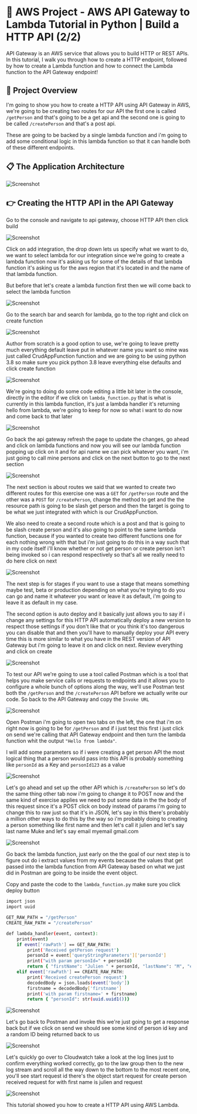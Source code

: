 # 🚨 AWS Project - AWS API Gateway to Lambda Tutorial in Python | Build a HTTP API (2/2)

API Gateway is an AWS service that allows you to build HTTP or REST APIs. In this tutorial, I walk you through how to create a HTTP endpoint, followed by how to create a Lambda function and how to connect the Lambda function to the API Gateway endpoint!


## 🤖 Project Overview

I'm going to show you how to create a HTTP API using API Gateway in AWS, we're going to be creating two routes for our API the first one is called `/getPerson` and that's going to be a get api and the second one is going to be called `/createPerson` and that's a post api. 

These are going to be backed by a single lambda function and i'm going to add some conditional logic in this lambda function so that it can handle both of these different endpoints.


## 📋 The Application Architecture

![Screenshot](/img/diagram.png)

## 👉 Creating the HTTP API in the API Gateway

Go to the console and navigate to api gateway, choose HTTP API then click build


![Screenshot](/img/create_http_api.png)


Click on add integration, the drop down lets us specify what we want to do, we want to select
lambda for our integration since we're going to create a lambda function now it's asking us for some of the
details of that lambda function it's asking us for the aws region that it's located in and the name of that lambda function.

But before that let's create a lambda function first then we will come back to select the lambda function


![Screenshot](/img/create_api.png)


Go to the search bar and search for lambda, go to the top right and click on create function


![Screenshot](/img/create_lambda.png)


Author from scratch is a good option to use, we're going to leave pretty much everything default leave put in whatever name you want so mine was just called CrudAppFunction function and we are going to be using python 3.8 so make sure you pick python 3.8 leave everything else defaults and click create function


![Screenshot](/img/create_function.png)


We're going to doing do some code editing a little bit later in the console, directly in the editor if we click on `lambda_function.py` that is what is currently in this lambda function, it's just a lambda handler it's returning hello from lambda, we're going to keep for now so what i want to do now and come back to that later


![Screenshot](/img/lambda_function.png)



Go back the api gateway refresh the page to update the changes, go ahead and click on lambda functions and now you will see our lambda function popping up click on it and for api name we can pick whatever you want, i'm just going to call mine persons and click on the next button to go to the next section


![Screenshot](/img/api.png)


The next section is about routes we said that we wanted to create two different routes for this exercise one was a `GET` for `/getPerson` route and the other was a `POST` for `/createPerson`, change the method to get and the the resource path is going to be slash get person and then the target is going to be what we just integrated with which is our CrudAppFunction.

We also need to create a second route which is a post and that is going to be slash create person and it's also going to point to the same lambda function, because if you wanted to create two different functions one for each nothing wrong with that but i'm just going to do this in a way such that in my code itself i'll know whether or not get person or create person isn't being invoked so i can respond respectively so that's all we really need to do here click on next



![Screenshot](/img/route.png)



The next step is for stages if you want to use a stage that means something maybe test, beta or production depending on what you're trying to do you can go and name it whatever you want or leave it as default, i'm going to leave it as default in my case.

The second option is auto deploy and it basically just allows you to say if i change any settings for this HTTP API automatically deploy a new version to respect those settings if you don't like that or you think it's too dangerous you can disable that and then you'll have to manually deploy your API every time this is more similar to what you have in the REST version of API Gateway but i'm going to leave it on and click on next. Review everything and click on create


![Screenshot](/img/stage.png)


To test our API we're going to use a tool called Postman which is a tool that helps you make service calls or requests to endpoints and it allows you to configure a whole bunch of options along the way, we'll use Postman test both the `/getPerson` and the `/createPerson` API before we actually write our code. So back to the API Gateway and copy the `Invoke URL`



![Screenshot](/img/invoke_url.png)



Open Postman i'm going to open two tabs on the left, the one that i'm on right now is going to be for `/getPerson` and if i just test this first i just click on send we're  calling that API Gateway endpoint and then turn the lambda function whit the output `"Hello from lambda"`.

I will add some parameters so if i were creating a get person API the most logical thing that a person would pass into this API is probably something like `personId` as a Key and `personId123` as a value



![Screenshot](/img/postman_test_1.png)



Let's go ahead and set up the other API which is `/createPerson` so let's do the same thing other tab now i'm going to change it to POST now and the same kind of exercise applies we need to put some data in the the body of this request since it's a POST
click on body instead of params i'm going to change this to raw just so
that it's in JSON, let's say in this there's probably a million other ways to do this by the way so i'm probably doing to creating a person something like first name and then let's call it julien and let's say last name Muke and let's say email myemail gmail.com



![Screenshot](/img/postman_2.png)


Go back the lambda function, just early on the the goal of our next step is to figure out do i extract values
from my events because the values that get passed into the lambda function from API Gateway based on what we just did in Postman are going to be inside the event object.

Copy and paste the code to the `lambda_function.py` make sure you click deploy button


```bash
import json
import uuid

GET_RAW_PATH = "/getPerson"
CREATE_RAW_PATH = "/createPerson"

def lambda_handler(event, context):
    print(event)
    if event['rawPath'] == GET_RAW_PATH:
        print('Received getPerson request')
        personId = event['queryStringParameters']['personId']
        print("with param personId=" + personId)
        return { "firstName": "Julien " + personId, "lastName": "M", "email": "myEmail@gmail.com" }
    elif event['rawPath'] == CREATE_RAW_PATH:
        print('Received createPerson request')
        decodedBody = json.loads(event['body'])
        firstname = decodedBody['firstname']
        print('with param firstname=' + firstname)
        return { "personId": str(uuid.uuid1())}

```


![Screenshot](/img/lambda_code.png)



Let's go back to Postman and invoke this we're just going to get a response back but if we click on send we should see some kind of person id key and a random ID being returned back to us



![Screenshot](/img/postman_3.png)



Let's quickly go over to Cloudwatch take a look at the log lines just to confirm everything worked correctly, go to the law group then to the new log stream and scroll all the way down to the bottom to the most recent one, you'll see start request id there's the object start request for create person received request for with first name is julien and request



![Screenshot](/img/cloudwatch.png)


This tutorial showed you how to create a HTTP API using AWS Lambda.




























